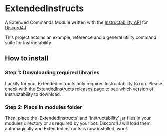 # ExtendedInstructs
A Extended Commands Module written with the [Instructability API](https://github.com/Kaioru/Instructability) for [Discord4J](https://github.com/austinv11/Discord4J) 

This project acts as an example, reference and a general utility command suite for Instructability.

## How to install
### Step 1: Downloading required libraries
Luckily for you, ExtendedInstructs only requires Instructability to run. Please check with the ExtendedInstructs [releases](https://github.com/Kaioru/ExtendedInstructs/releases) page to see which version of Instructability to download.
### Step 2: Place in modules folder
Then, place the 'ExtendedInstructs' and 'Instructability' jar files in your modules directory or as required by your bot. Discord4J will load them automagically and ExtendedInstructs is now installed, woo!
